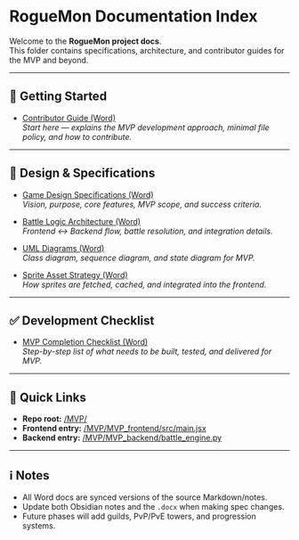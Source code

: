 # RogueMon Documentation Index

Welcome to the **RogueMon project docs**.  
This folder contains specifications, architecture, and contributor guides for the MVP and beyond.

---

## 📌 Getting Started
- [Contributor Guide (Word)](./RogueMon_ContributorGuide.docx)  
  *Start here — explains the MVP development approach, minimal file policy, and how to contribute.*

---

## 📝 Design & Specifications
- [Game Design Specifications (Word)](./RogueMon_GameDesignSpecifications.docx)  
  *Vision, purpose, core features, MVP scope, and success criteria.*

- [Battle Logic Architecture (Word)](./RogueMon_BattleLogicArchitecture.docx)  
  *Frontend ↔ Backend flow, battle resolution, and integration details.*

- [UML Diagrams (Word)](./RogueMon_UMLDiagrams.docx)  
  *Class diagram, sequence diagram, and state diagram for MVP.*

- [Sprite Asset Strategy (Word)](./RogueMon_SpriteStrategy.docx)  
  *How sprites are fetched, cached, and integrated into the frontend.*

---

## ✅ Development Checklist
- [MVP Completion Checklist (Word)](./RogueMon_Checklist.docx)  
  *Step-by-step list of what needs to be built, tested, and delivered for MVP.*

---

## 🔗 Quick Links
- **Repo root:** [/MVP/](../MVP/)  
- **Frontend entry:** [/MVP/MVP_frontend/src/main.jsx](../MVP/MVP_frontend/src/main.jsx)  
- **Backend entry:** [/MVP/MVP_backend/battle_engine.py](../MVP/MVP_backend/battle_engine.py)

---

## ℹ️ Notes
- All Word docs are synced versions of the source Markdown/notes.  
- Update both Obsidian notes and the `.docx` when making spec changes.  
- Future phases will add guilds, PvP/PvE towers, and progression systems.
